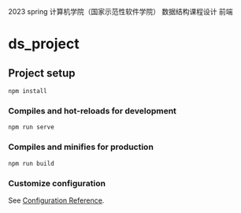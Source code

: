 2023 spring
计算机学院（国家示范性软件学院）
数据结构课程设计
前端

# ds_project

## Project setup
```
npm install
```

### Compiles and hot-reloads for development
```
npm run serve
```

### Compiles and minifies for production
```
npm run build
```

### Customize configuration
See [Configuration Reference](https://cli.vuejs.org/config/).
